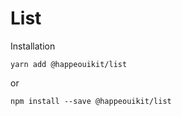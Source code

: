 # List



Installation

    yarn add @happeouikit/list

or 

    npm install --save @happeouikit/list
